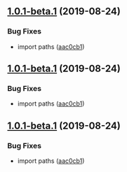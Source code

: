 ## [1.0.1-beta.1](https://github.com/gavar/wrench/compare/v/rollup-plugin-cleanup-chunk/1.0.0...v/rollup-plugin-cleanup-chunk/1.0.1-beta.1@beta) (2019-08-24)


### Bug Fixes

* import paths ([aac0cb1](https://github.com/gavar/wrench/commit/aac0cb1))

## [1.0.1-beta.1](https://github.com/gavar/wrench/compare/v/rollup-plugin-cleanup-chunk/1.0.0...v/rollup-plugin-cleanup-chunk/1.0.1-beta.1@beta) (2019-08-24)


### Bug Fixes

* import paths ([aac0cb1](https://github.com/gavar/wrench/commit/aac0cb1))

## [1.0.1-beta.1](https://github.com/gavar/wrench/compare/v/rollup-plugin-cleanup-chunk/1.0.0...v/rollup-plugin-cleanup-chunk/1.0.1-beta.1@beta) (2019-08-24)


### Bug Fixes

* import paths ([aac0cb1](https://github.com/gavar/wrench/commit/aac0cb1))
